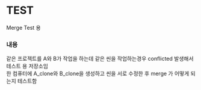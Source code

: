 # TEST
Merge Test 용

### 내용
같은 프로젝트를 A와 B가 작업을 하는데 같은 씬을 작업하는경우 conflicted 발생해서 테스트 용 저장소임  
한 컴퓨터에 A_clone와 B_clone을 생성하고 씬을 서로 수정한 후 merge 가 어떻게 되는지 테스트함
